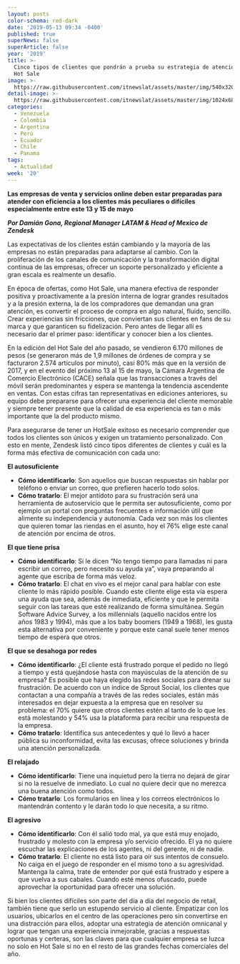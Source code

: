 ```yaml
---
layout: posts
color-schema: red-dark
date: '2019-05-13 09:34 -0400'
published: true
superNews: false
superArticle: false
year: '2019'
title: >-
  Cinco tipos de clientes que pondrán a prueba su estrategia de atención este
  Hot Sale
image: >-
  https://raw.githubusercontent.com/itnewslat/assets/master/img/540x320/Compradores-Varios-p.jpg
detail-image: >-
  https://raw.githubusercontent.com/itnewslat/assets/master/img/1024x680/Compradores-Varios-g.jpg
categories:
  - Venezuela
  - Colombia
  - Argentina
  - Perú
  - Ecuador
  - Chile
  - Panama
tags:
  - Actualidad
week: '20'
---
```

**Las empresas de venta y servicios online deben estar preparadas para atender con eficiencia a los clientes más peculiares o difíciles especialmente entre este 13 y 15 de mayo**

_**Por Damián Gona, Regional Manager LATAM & Head of Mexico de Zendesk**_

Las expectativas de los clientes están cambiando y la mayoría de las empresas no están preparadas para adaptarse al cambio. Con la proliferación de los canales de comunicación y la transformación digital continua de las empresas, ofrecer un soporte personalizado y eficiente a gran escala es realmente un desafío. 

En época de ofertas, como Hot Sale, una manera efectiva de responder positiva y proactivamente a la presión interna de lograr grandes resultados y a la presión externa, la de los compradores que demandan una gran atención, es convertir el proceso de compra en algo natural, fluido, sencillo. Crear experiencias sin fricciones, que conviertan sus clientes en fans de su marca y que garanticen su fidelización. Pero antes de llegar allí es necesario dar el primer paso: identificar y conocer bien a los clientes. 

En la edición del Hot Sale del año pasado, se vendieron 6.170 millones de pesos (se generaron más de 1,9 millones de órdenes de compra y se facturaron 2.574 artículos por minuto), casi 80% más que en la versión de 2017, y en el evento del próximo 13 al 15 de mayo, la Cámara Argentina de Comercio Electrónico (CACE) señala que las transacciones a través del móvil serán predominantes y espera se mantenga la tendencia ascendente en ventas. Con estas cifras tan representativas en ediciones anteriores, su equipo debe prepararse para ofrecer una experiencia del cliente memorable y siempre tener presente que la calidad de esa experiencia es tan o más importante que la del producto mismo.

Para asegurarse de tener un HotSale exitoso es necesario comprender que todos los clientes son únicos y exigen un tratamiento personalizado. Con esto en mente, Zendesk listó cinco tipos diferentes de clientes y cuál es la forma más efectiva de comunicación con cada uno:    

**El autosuficiente**

- **Cómo identificarlo**: Son aquellos que buscan respuestas sin hablar por teléfono o enviar un correo, que prefieren hacerlo todo solos.
- **Cómo tratarlo**: El mejor antídoto para su frustración será una herramienta de autoservicio que le permita ser autosuficiente, como por ejemplo un portal con preguntas frecuentes e información útil que alimente su independencia y autonomía. Cada vez son más los clientes que quieren tomar las riendas en el asunto, hoy el 76% elige este canal de atención por encima de otros.

**El que tiene prisa**

- **Cómo identificarlo**: Si le dicen “No tengo tiempo para llamadas ni para escribir un correo, pero necesito su ayuda ya”, vaya preparando al agente que escriba de forma más veloz. 
- **Cómo tratarlo**: El chat en vivo es el mejor canal para hablar con este cliente lo más rápido posible. Cuando este cliente elige esta vía espera una ayuda que sea, además de inmediata, eficiente y que le permita seguir con las tareas que esté realizando de forma simultánea. Según Software Advice Survey, a los millennials (aquello nacidos entre los años 1983 y 1994), más que a los baby boomers (1949 a 1968), les gusta esta alternativa por conveniente y porque este canal suele tener menos tiempo de espera que otros.                        

**El que se desahoga por redes**

- **Cómo identificarlo**: ¿El cliente está frustrado porque el pedido no llegó a tiempo y está quejándose hasta con mayúsculas de la atención de su empresa? Es posible que haya elegido las redes sociales para drenar su frustración. De acuerdo con un índice de Sprout Social, los clientes que contactan a una compañía a través de las redes sociales, están más interesados en dejar expuesta a la empresa que en resolver su problema: el 70% quiere que otros clientes estén al tanto de lo que les está molestando y 54% usa la plataforma para recibir una respuesta de la empresa.
- **Cómo tratarlo**: Identifica sus antecedentes y qué lo llevó a hacer pública su inconformidad, evita las excusas, ofrece soluciones y brinda una atención personalizada.

**El relajado**

- **Cómo identificarlo**: Tiene una inquietud pero la tierra no dejará de girar si no la resuelve de inmediato. Lo cual no quiere decir que no merezca una buena atención como todos.
- **Cómo tratarlo**: Los formularios en línea y los correos electrónicos lo mantendrán contento y le darán todo lo que necesita, a su ritmo.

**El agresivo**

- **Cómo identificarlo**: Con él salió todo mal, ya que está muy enojado, frustrado y molesto con la empresa y/o servicio ofrecido. El ya no quiere escuchar las explicaciones de los agentes, ni del gerente, ni de nadie.
- **Cómo tratarlo**: El cliente no está listo para oír sus intentos de consuelo. No caiga en el juego de responder en el mismo tono a su agresividad. Mantenga la calma, trate de entender por qué está frustrado y espere a que vuelva a sus cabales. Cuando esté menos ofuscado, puede aprovechar la oportunidad para ofrecer una solución. 

Si bien los clientes difíciles son parte del día a día del negocio de retail, también tiene que serlo un estupendo servicio al cliente. Empatizar con los usuarios, ubicarlos en el centro de las operaciones pero sin convertirse en una distracción para ellos, adoptar una estrategia de atención omnicanal y lograr que tengan una experiencia inmejorable, gracias a respuestas oportunas y certeras, son las claves para que cualquier empresa se luzca no solo en Hot Sale si no en el resto de las grandes fechas comerciales del año.
